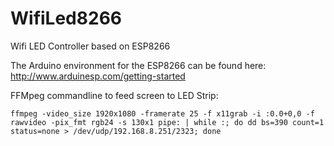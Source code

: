 # WifiLed8266

Wifi LED Controller based on ESP8266

The Arduino environment for the ESP8266 can be found here: http://www.arduinesp.com/getting-started

FFMpeg commandline to feed screen to LED Strip:

`ffmpeg -video_size 1920x1080 -framerate 25 -f x11grab -i :0.0+0,0 -f rawvideo -pix_fmt rgb24 -s 130x1 pipe: | while :; do dd bs=390 count=1 status=none > /dev/udp/192.168.8.251/2323; done`
